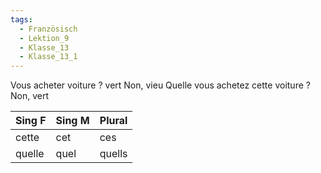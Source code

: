 ```yaml
---
tags:
  - Französisch
  - Lektion_9
  - Klasse_13
  - Klasse_13_1
---
```


Vous acheter voiture ? vert Non, vieu
Quelle vous achetez cette voiture ? Non, vert 





| Sing F | Sing M | Plural |
| ------ | ------ | ------ |
| cette  | cet    | ces    |
| quelle | quel   | quells |




